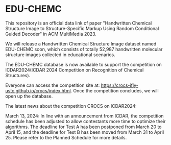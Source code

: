 # EDU-CHEMC
This repository is an official data link of paper "Handwritten Chemical Structure Image to Structure-Specific Markup Using Random Conditional Guided Decoder" in ACM MultiMedia 2023. 

We will release a Handwritten Chemical Structure Image dataset named EDU-CHEMC soon, which consists of totally 52,987 handwritten molecular structure images collected in educational scenarios.

The EDU-CHEMC database is now available to support the competition on ICDAR2024(ICDAR 2024 Competition on Recognition of Chemical Structures). 

Everyone can access the competition site at: https://crocs-ifly-ustc.github.io/crocs/index.html. Once the competition concludes, we will open up the database.

The latest news about the competition CROCS on ICDAR2024:

March 13, 2024: In line with an announcement from ICDAR, the competition schedule has been adjusted to allow contestants more time to optimize their algorithms. 
The deadline for Test A has been postponed from March 20 to April 15, and the deadline for Test B has been moved from March 31 to April 25. 
Please refer to the Planned Schedule for more details.
